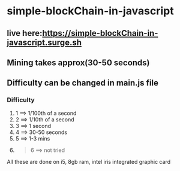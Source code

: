 # simple-blockChain-in-javascript
## live here:https://simple-blockChain-in-javascript.surge.sh

## Mining takes approx(30-50 seconds)
## Difficulty can be changed in main.js file

### Difficulty
1) 1  ==> 1/100th of a second
2) 2  ==> 1/10th of a second
3) 3  ==> 1 second
4) 4  ==> 30-50 seconds
5) 5  ==> 1-3 mins
6) >6 ==> not tried

All these are done on i5, 8gb ram, intel iris integrated graphic card



